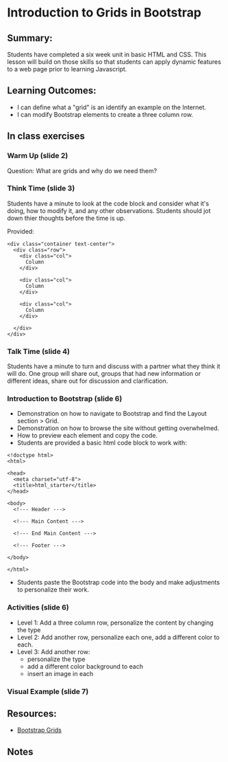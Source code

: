 # Introduction to Grids in Bootstrap 

## Summary:
Students have completed a six week unit in basic HTML and CSS.  This lesson will build on those skills so that students can apply dynamic features to a web page prior to learning Javascript. 

## Learning Outcomes:
* I can define what a "grid" is an identify an example on the Internet.
* I can modify Bootstrap elements to create a three column row.

## In class exercises
### Warm Up (slide 2)
Question:  What are grids and why do we need them?

### Think Time (slide 3)
Students have a minute to look at the code block and consider what it's doing, how to modify it, and any other observations. Students should jot down thier thoughts before the time is up. 

Provided: 

```
<div class="container text-center">
  <div class="row">
    <div class="col">
      Column
    </div>

    <div class="col">
      Column
    </div>

    <div class="col">
      Column
    </div>

  </div>
</div>
```


### Talk Time (slide 4)
Students have a minute to turn and discuss with a partner what they think it will do.  One group will share out, groups that had new information or different ideas, share out for discussion and clarification. 

### Introduction to Bootstrap (slide 6)
* Demonstration on how to navigate to Bootstrap and find the Layout section > Grid.
* Demonstration on how to browse the site without getting overwhelmed.
* How to preview each element and copy the code.
* Students are provided a basic html code block to work with:
```
<!doctype html>
<html>

<head>
  <meta charset="utf-8">
  <title>html_starter</title>
</head>

<body>
  <!--- Header --->

  <!--- Main Content --->

  <!--- End Main Content --->

  <!--- Footer --->

</body>

</html>
```
* Students paste the Bootstrap code into the body and make adjustments to personalize their work.

### Activities (slide 6)
* Level 1: Add a three column row, personalize the content by changing the type
* Level 2: Add another row, personalize each one, add a different color to each.
* Level 3: Add another row:
  - personalize the type
  - add a different color background to each
  - insert an image in each
   
### Visual Example (slide 7)

## Resources:
* [Bootstrap Grids](https://getbootstrap.com/docs/5.2/layout/grid/)

## Notes
  